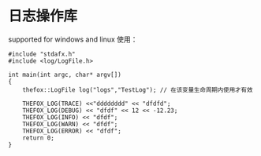 # 日志操作库

supported for windows and linux
使用：

	#include "stdafx.h"
	#include <log/LogFile.h>

	int main(int argc, char* argv[])
	{
		thefox::LogFile log("logs","TestLog"); // 在该变量生命周期内使用才有效

		THEFOX_LOG(TRACE) <<"dddddddd" << "dfdfd";
		THEFOX_LOG(DEBUG) << "dfdf" << 12 << -12.23;
		THEFOX_LOG(INFO) << "dfdf";
		THEFOX_LOG(WARN) << "dfdf";
		THEFOX_LOG(ERROR) << "dfdf";
		return 0;
	}

